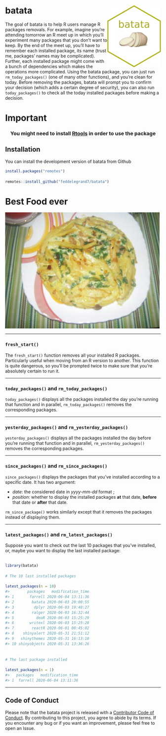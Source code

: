 
<!-- README.md is generated from README.Rmd. Please edit that file -->

<!-- badges: start -->

<!-- badges: end -->

# batata <a><img src='man/figures/hex.png' align="right" height="200" /></a>

The goal of batata is to help R users manage R packages removals. For
example, imagine you’re attending tomorrow an R meet up in which you’ll
experiment many packages that you don’t want to keep. By the end of the
meet up, you’ll have to remember each installed package, its name (trust
me, packages’ names may be complicated). Further, each installed package
might come with a bunch of dependencies which makes the operations more
complicated. Using the batata package, you can just run
`rm_today_packages()` (one of many other functions), and you’re clean
for today. Before removing the packages, batata will prompt you to
confirm your decision (which adds a certain degree of security), you can
also run `today_packages()` to check all the today installed packages
before making a decision.

# Important

<center>

### You might need to install [Rtools](https://cran.r-project.org/bin/windows/Rtools/) in order to use the package

</center>

## Installation

You can install the development version of batata from Github

``` r
install.packages("remotes")

remotes::install_github("feddelegrand7/batata")
```

# Best Food ever

![](man/figures/fm.jpg)

-----

### `fresh_start()`

The `fresh_start()` function removes all your installed R packages.
Particularly useful when moving from an R version to another. This
function is quite dangerous, so you’ll be prompted twice to make sure
that you’re absolutely certain to run it.

-----

### `today_packages()` and `rm_today_packages()`

`today_packages()` displays all the packages installed the day you’re
running that function and in parallel, `rm_today_packages()` removes the
corresponding packages.

-----

### `yesterday_packages()` and `rm_yesterday_packages()`

`yesterday_packages()` displays all the packages installed the day
before you’re running that function and in parallel,
`rm_yesterday_packages()` removes the corresponding packages.

-----

### `since_packages()` and `rm_since_packages()`

`since_packages()` displays the packages that you’ve installed according
to a specific date. It has two argument:

  - *date*: the considered date in *yyyy-mm-dd* format ;
  - *position*: whether to display the installed packages **at** that
    date, **before** that date or **after** that date.

`rm_since_package()` works similarly except that it removes the packages
instead of displaying them.

-----

### `latest_packages()` and `rm_latest_packages()`

Suppose you want to check out the last 10 packages that you’ve
installed, or, maybe you want to display the last installed package:

``` r

library(batata)

# The 10 last installed packages

latest_packages(n = 10)
#>        packages   modification_time
#> 1       farrell 2020-06-04 13:11:36
#> 2        batata 2020-06-03 20:00:55
#> 3         dplyr 2020-06-03 19:48:27
#> 4        ralger 2020-06-03 16:32:44
#> 5          deaR 2020-06-03 15:25:29
#> 6       writexl 2020-06-03 15:25:28
#> 7        reactR 2020-06-01 08:45:02
#> 8    shinyalert 2020-05-31 21:51:12
#> 9   shinythemes 2020-05-31 16:13:10
#> 10 shinyobjects 2020-05-31 13:36:26


# The last package installed 

latest_packages(n = 1)
#>   packages   modification_time
#> 1  farrell 2020-06-04 13:11:36
```

-----

## Code of Conduct

Please note that the batata project is released with a [Contributor Code
of
Conduct](https://contributor-covenant.org/version/2/0/CODE_OF_CONDUCT.html).
By contributing to this project, you agree to abide by its terms. If you
encounter any bug or if you want an improvement, please feel free to
open an Issue.

